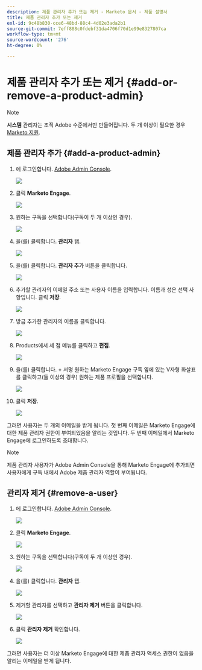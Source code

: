 ```yaml
---
description: 제품 관리자 추가 또는 제거 - Marketo 문서 - 제품 설명서
title: 제품 관리자 추가 또는 제거
exl-id: 9c48b830-cce6-48bd-88c4-4d02e3ada2b1
source-git-commit: 7eff888c0fdebf31da4706f70d1e99e8327807ca
workflow-type: tm+mt
source-wordcount: '276'
ht-degree: 0%

---
```


# 제품 관리자 추가 또는 제거 {#add-or-remove-a-product-admin}

>[!NOTE]
>
>**시스템** 관리자는 조직 Adobe 수준에서만 만들어집니다. 두 개 이상이 필요한 경우 [Marketo 지원](https://nation.marketo.com/t5/support/ct-p/Support).

## 제품 관리자 추가 {#add-a-product-admin}

1. 에 로그인합니다. [Adobe Admin Console](https://adminconsole.adobe.com/).

   ![](assets/add-or-remove-a-product-admin-1.png)

1. 클릭 **Marketo Engage**.

   ![](assets/add-or-remove-a-product-admin-2.png)

1. 원하는 구독을 선택합니다(구독이 두 개 이상인 경우).

   ![](assets/add-or-remove-a-product-admin-3.png)

1. 을(를) 클릭합니다. **관리자** 탭.

   ![](assets/add-or-remove-a-product-admin-4.png)

1. 을(를) 클릭합니다. **관리자 추가** 버튼을 클릭합니다.

   ![](assets/add-or-remove-a-product-admin-5.png)

1. 추가할 관리자의 이메일 주소 또는 사용자 이름을 입력합니다. 이름과 성은 선택 사항입니다. 클릭 **저장**.

   ![](assets/add-or-remove-a-product-admin-6.png)

1. 방금 추가한 관리자의 이름을 클릭합니다.

   ![](assets/add-or-remove-a-product-admin-7.png)

1. Products에서 세 점 메뉴를 클릭하고 **편집**.

   ![](assets/add-or-remove-a-product-admin-8.png)

1. 을(를) 클릭합니다. **+** 서명 원하는 Marketo Engage 구독 옆에 있는 V자형 화살표를 클릭하고(둘 이상의 경우) 원하는 제품 프로필을 선택합니다.

   ![](assets/add-or-remove-a-product-admin-9.png)

1. 클릭 **저장**.

   ![](assets/add-or-remove-a-product-admin-10.png)

그러면 사용자는 두 개의 이메일을 받게 됩니다. 첫 번째 이메일은 Marketo Engage에 대한 제품 관리자 권한이 부여되었음을 알리는 것입니다. 두 번째 이메일에서 Marketo Engage에 로그인하도록 초대합니다.

>[!NOTE]
>
>제품 관리자 사용자가 Adobe Admin Console을 통해 Marketo Engage에 추가되면 사용자에게 구독 내에서 Adobe 제품 관리자 역할이 부여됩니다.

## 관리자 제거 {#remove-a-user}

1. 에 로그인합니다. [Adobe Admin Console](https://adminconsole.adobe.com/).

   ![](assets/add-or-remove-a-product-admin-11.png)

1. 클릭 **Marketo Engage**.

   ![](assets/add-or-remove-a-product-admin-12.png)

1. 원하는 구독을 선택합니다(구독이 두 개 이상인 경우).

   ![](assets/add-or-remove-a-product-admin-13.png)

1. 을(를) 클릭합니다. **관리자** 탭.

   ![](assets/add-or-remove-a-product-admin-14.png)

1. 제거할 관리자를 선택하고 **관리자 제거** 버튼을 클릭합니다.

   ![](assets/add-or-remove-a-product-admin-15.png)

1. 클릭 **관리자 제거** 확인합니다.

   ![](assets/add-or-remove-a-product-admin-16.png)

그러면 사용자는 더 이상 Marketo Engage에 대한 제품 관리자 액세스 권한이 없음을 알리는 이메일을 받게 됩니다.
